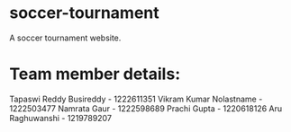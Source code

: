 # soccer-tournament
A soccer tournament website.

# Team member details:
Tapaswi Reddy Busireddy - 1222611351
Vikram Kumar Nolastname - 1222503477
Namrata Gaur - 1222598689
Prachi Gupta - 1220618126
Aru Raghuwanshi - 1219789207
